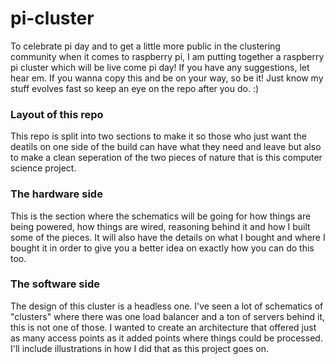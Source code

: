 # pi-cluster

To celebrate pi day and to get a little more public in the clustering community when it comes to raspberry pi, I am putting together a raspberry pi cluster which will be live come pi day! If you have any suggestions, let hear em. If you wanna copy this and be on your way, so be it! Just know my stuff evolves fast so keep an eye on the repo after you do. :)

### Layout of this repo

This repo is split into two sections to make it so those who just want the deatils on one side of the build can have what they need and leave but also to make a clean seperation of the two pieces of nature that is this computer science project.

### The hardware side

This is the section where the schematics will be going for how things are being powered, how things are wired, reasoning behind it and how I built some of the pieces. It will also have the details on what I bought and where I bought it in order to give you a better idea on exactly how you can do this too.

### The software side 

The design of this cluster is a headless one. I've seen a lot of schematics of "clusters" where there was one load balancer and a ton of servers behind it, this is not one of those. I wanted to create an architecture that offered just as many access points as it added points where things could be processed. I'll include illustrations in how I did that as this project goes on.
